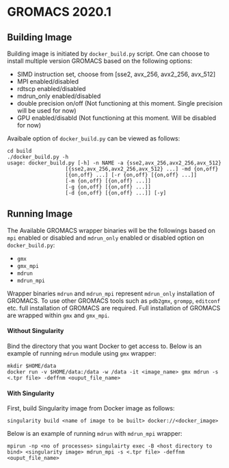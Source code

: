 # GROMACS 2020.1

## Building Image

Building image is initiated by `docker_build.py` script. One can choose to install multiple version GROMACS based on the following options:

* SIMD instruction set, choose from [sse2, avx_256, avx2_256, avx_512]
* MPI enabled/disabled
* rdtscp enabled/disabled
* mdrun_only enabled/disabled
* double precision on/off (Not functioning at this moment. Single precision will be used for now)
* GPU enabled/disabld (Not functioning at this moment. Will be disabled for now)

Avaibale option of `docker_build.py` can be viewed as follows:

    cd build
    ./docker_build.py -h
    usage: docker_build.py [-h] -n NAME -a {sse2,avx_256,avx2_256,avx_512}
                       [{sse2,avx_256,avx2_256,avx_512} ...] -md {on,off}
                       [{on,off} ...] [-r {on,off} [{on,off} ...]]
                       [-m {on,off} [{on,off} ...]]
                       [-g {on,off} [{on,off} ...]]
                       [-d {on,off} [{on,off} ...]] [-y]

## Running Image
The Available GROMACS wrapper binaries will be the followings based on `mpi` enabled or disabled and `mdrun_only` enabled or disabled
option on `docker_build.py`:

* `gmx`
* `gmx_mpi`
* `mdrun`
* `mdrun_mpi`

Wrapper binaries `mdrun` and `mdrun_mpi` represent `mdrun_only` installation of GROMACS.
To use other GROMACS tools such as `pdb2gmx`, `grompp`, `editconf` etc. full installation
of GROMACS are required. Full installation of GROMACS are wrapped within `gmx` and `gmx_mpi`.

#### Without Singularity

Bind the directory that you want Docker to get access to. Below is an example of running `mdrun` module using `gmx` wrapper:

    mkdir $HOME/data
    docker run -v $HOME/data:/data -w /data -it <image_name> gmx mdrun -s <.tpr file> -deffnm <ouput_file_name>

#### With Singularity

First, build Singularity image from Docker image as follows:

    singularity build <name of image to be built> docker://<docker_image>

Below is an example of running `mdrun` with `mdrun_mpi` wrapper:

    mpirun -np <no of processes> singulairty exec -B <host directory to bind> <singularity image> mdrun_mpi -s <.tpr file> -deffnm <ouput_file_name>

